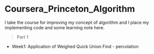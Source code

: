 # Coursera_Princeton_Algorithm
I take the course for improving my concept of algorithm and I place my implementing code and some learning note here.  
>Part 1  
- Week1: Application of Weighed Quick Union Find - percolation
